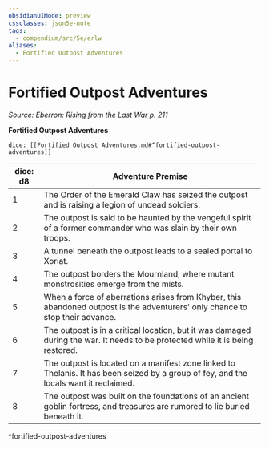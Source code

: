 ```yaml
---
obsidianUIMode: preview
cssclasses: json5e-note
tags:
  - compendium/src/5e/erlw
aliases:
  - Fortified Outpost Adventures
---
```

# Fortified Outpost Adventures
*Source: Eberron: Rising from the Last War p. 211* 

**Fortified Outpost Adventures**

`dice: [[Fortified Outpost Adventures.md#^fortified-outpost-adventures]]`

| dice: d8 | Adventure Premise |
|----------|-------------------|
| 1 | The Order of the Emerald Claw has seized the outpost and is raising a legion of undead soldiers. |
| 2 | The outpost is said to be haunted by the vengeful spirit of a former commander who was slain by their own troops. |
| 3 | A tunnel beneath the outpost leads to a sealed portal to Xoriat. |
| 4 | The outpost borders the Mournland, where mutant monstrosities emerge from the mists. |
| 5 | When a force of aberrations arises from Khyber, this abandoned outpost is the adventurers' only chance to stop their advance. |
| 6 | The outpost is in a critical location, but it was damaged during the war. It needs to be protected while it is being restored. |
| 7 | The outpost is located on a manifest zone linked to Thelanis. It has been seized by a group of fey, and the locals want it reclaimed. |
| 8 | The outpost was built on the foundations of an ancient goblin fortress, and treasures are rumored to lie buried beneath it. |
^fortified-outpost-adventures
